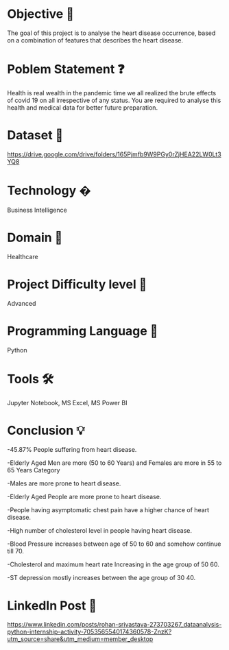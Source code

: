 # Objective 🎯
The goal of this project is to analyse the heart disease
occurrence, based on a combination of features that
describes the heart disease.
# Poblem Statement ❓
Health is real wealth in the pandemic time we all realized the
brute effects of covid 19 on all irrespective of any status. You
are required to analyse this health and medical data for
better future preparation.
# Dataset 📀
https://drive.google.com/drive/folders/165Pjmfb9W9PGy0rZjHEA22LW0Lt3YQ8
# Technology �
Business Intelligence
# Domain 🏥
Healthcare
# Project Difficulty level 🥇
Advanced
# Programming Language 🐍
Python
# Tools 🛠
Jupyter Notebook, MS
Excel, MS Power BI
# Conclusion 💡
-45.87% People suffering from heart disease.

-Elderly Aged Men are more (50 to 60 Years) and Females are more in 55 to 65 Years Category

-Males are more prone to heart disease.

-Elderly Aged People are more prone to heart disease.

-People having asymptomatic chest pain have a higher chance of heart disease.

-High number of cholesterol level in people having heart disease.

-Blood Pressure increases between age of 50 to 60 and somehow continue till 70.

-Cholesterol and maximum heart rate Increasing in the age group of 50 60.

-ST depression mostly increases between the age group of 30 40.

# LinkedIn Post 📲
https://www.linkedin.com/posts/rohan-srivastava-273703267_dataanalysis-python-internship-activity-7053565540174360578-ZnzK?utm_source=share&utm_medium=member_desktop


